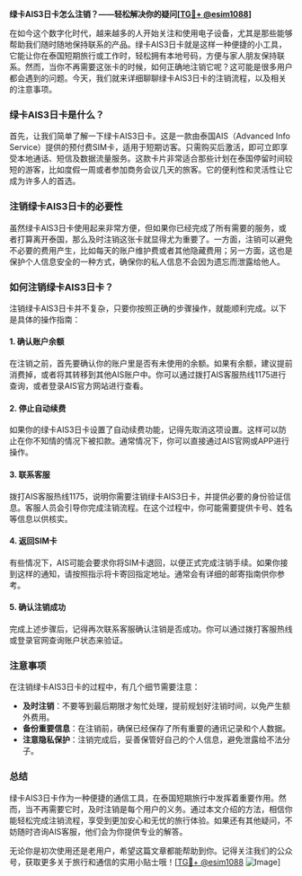 **绿卡AIS3日卡怎么注销？——轻松解决你的疑问[[TG💪+ @esim1088](https://t.me/s/esim1088)]**

在如今这个数字化时代，越来越多的人开始关注和使用电子设备，尤其是那些能够帮助我们随时随地保持联系的产品。绿卡AIS3日卡就是这样一种便捷的小工具，它能让你在泰国短期旅行或工作时，轻松拥有本地号码，方便与家人朋友保持联系。然而，当你不再需要这张卡的时候，如何正确地注销它呢？这可能是很多用户都会遇到的问题。今天，我们就来详细聊聊绿卡AIS3日卡的注销流程，以及相关的注意事项。

### 绿卡AIS3日卡是什么？

首先，让我们简单了解一下绿卡AIS3日卡。这是一款由泰国AIS（Advanced Info Service）提供的预付费SIM卡，适用于短期访客。只需购买后激活，即可立即享受本地通话、短信及数据流量服务。这款卡片非常适合那些计划在泰国停留时间较短的游客，比如度假一周或者参加商务会议几天的旅客。它的便利性和灵活性让它成为许多人的首选。

### 注销绿卡AIS3日卡的必要性

虽然绿卡AIS3日卡使用起来非常方便，但如果你已经完成了所有需要的服务，或者打算离开泰国，那么及时注销这张卡就显得尤为重要了。一方面，注销可以避免不必要的费用产生，比如每天的账户维护费或者其他隐藏费用；另一方面，这也是保护个人信息安全的一种方式，确保你的私人信息不会因为遗忘而泄露给他人。

### 如何注销绿卡AIS3日卡？

注销绿卡AIS3日卡并不复杂，只要你按照正确的步骤操作，就能顺利完成。以下是具体的操作指南：

#### 1. 确认账户余额
在注销之前，首先要确认你的账户里是否有未使用的余额。如果有余额，建议提前消费掉，或者将其转移到其他AIS账户中。你可以通过拨打AIS客服热线1175进行查询，或者登录AIS官方网站进行查看。

#### 2. 停止自动续费
如果你的绿卡AIS3日卡设置了自动续费功能，记得先取消这项设置。这样可以防止在你不知情的情况下被扣款。通常情况下，你可以直接通过AIS官网或APP进行操作。

#### 3. 联系客服
拨打AIS客服热线1175，说明你需要注销绿卡AIS3日卡，并提供必要的身份验证信息。客服人员会引导你完成注销流程。在这个过程中，你可能需要提供卡号、姓名等信息以供核实。

#### 4. 返回SIM卡
有些情况下，AIS可能会要求你将SIM卡退回，以便正式完成注销手续。如果你接到这样的通知，请按照指示将卡寄回指定地址。通常会有详细的邮寄指南供你参考。

#### 5. 确认注销成功
完成上述步骤后，记得再次联系客服确认注销是否成功。你可以通过拨打客服热线或登录官网查询账户状态来验证。

### 注意事项

在注销绿卡AIS3日卡的过程中，有几个细节需要注意：

- **及时注销**：不要等到最后期限才匆忙处理，提前规划好注销时间，以免产生额外费用。
- **备份重要信息**：在注销前，确保已经保存了所有重要的通讯记录和个人数据。
- **注意隐私保护**：注销完成后，妥善保管好自己的个人信息，避免泄露给不法分子。

### 总结

绿卡AIS3日卡作为一种便捷的通信工具，在泰国短期旅行中发挥着重要作用。然而，当不再需要它时，及时注销是每个用户的义务。通过本文介绍的方法，相信你能轻松完成注销流程，享受到更加安心和无忧的旅行体验。如果还有其他疑问，不妨随时咨询AIS客服，他们会为你提供专业的解答。

无论你是初次使用还是老用户，希望这篇文章都能帮助到你。记得关注我们的公众号，获取更多关于旅行和通信的实用小贴士哦！[[TG💪+ @esim1088](https://t.me/s/esim1088) ![Image](https://i.postimg.cc/4NQfJmqS/Snipaste-2025-05-13-00-14-12.png)]